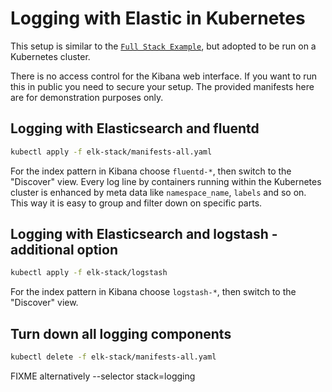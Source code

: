 # Logging with Elastic in Kubernetes

This setup is similar to the [`Full Stack Example`](https://github.com/elastic/examples/tree/master/Miscellaneous/docker/full_stack_example), but adopted to be run on a Kubernetes cluster.

There is no access control for the Kibana web interface. If you want to run this in public you need to secure your setup. The provided manifests here are for demonstration purposes only.


## Logging with Elasticsearch and fluentd

```bash
kubectl apply -f elk-stack/manifests-all.yaml
```

For the index pattern in Kibana choose `fluentd-*`, then switch to the "Discover" view.
Every log line by containers running within the Kubernetes cluster is enhanced by meta data like `namespace_name`, `labels` and so on. This way it is easy to group and filter down on specific parts.

## Logging with Elasticsearch and logstash - additional option

```bash
kubectl apply -f elk-stack/logstash
```

For the index pattern in Kibana choose `logstash-*`, then switch to the "Discover" view.

## Turn down all logging components

```bash
kubectl delete -f elk-stack/manifests-all.yaml
```

FIXME alternatively
--selector stack=logging

